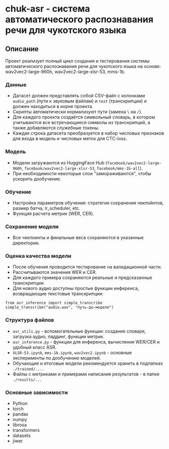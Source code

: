# chuk-asr - система автоматического распознавания речи для чукотского языка

## Описание

Проект реализует полный цикл создания и тестирования системы автоматического распознавания речи для чукотского языка на основе: wav2vec2-large-960h, wav2vec2-large-xlsr-53, mms-1b.

### Данные
- Датасет должен представлять собой CSV-файл с колонками `audio_path` (пути к звуковым файлам) и `text` (транскрипции) и должен находиться в корне проекта.
- Скрипты автоматически нормализуют пути (замена `\` на `/`).
- Для каждого проекта создаётся символьный словарь, в котором учитываются все встречающиеся символы из транскрипций, а также добавляются служебные токены.
- Каждая строка датасета преобразуется в набор числовых признаков для входа в модель и числовых меток для CTC-loss.

### Модель

- Модели загружаются из HuggingFace Hub (`facebook/wav2vec2-large-960h`, `facebook/wav2vec2-large-xlsr-53`, `facebook/mms-1b-all`).
- При необходимости некоторые слои "замораживаются", чтобы ускорить дообучение.

### Обучение

- Настройка параметров обучения: стратегия сохранения чекпойнтов, размер батча, lr_scheduler, etc.
- Функция расчета метрик (WER, CER).

### Сохранение модели

- Все чекпоинты и финальные веса сохраняются в указанные директории.

### Оценка качества модели

- После обучения проводится тестирование на валидационной части.
- Рассчитываются значения WER и CER.
- Для каждого примера сохраняются реальные и предсказанные транскрипции.
- Для нового аудио доступны простые функции инференса, возвращающие текстовые транскрипции:

```
from asr_inference import simple_transcribe
simple_transcribe("audio.wav", "путь-до-модели")
```

### Структура файлов

- `asr_utils.py` - вспомогательные функции: создание словаря, загрузка аудио, паддинг, функции метрик.
- `asr_inference.py` - функции для инференса, вычисления WER/СER и удобный класс ASR.
- `XLSR-53.ipynb`, `mms-1b.ipynb`, `wav2vec2.ipynb` - основные эксперименты по дообучению моделей.
- Обучающие и итоговые модели рекомендуется хранить в подпапках `./trained/...`.
- Файлы с метриками и примерами написания результатов - в папке `./results/...`

### Основные зависимости

- Python
- torch
- pandas
- numpy
- librosa
- transformers
- datasets
- jiwer